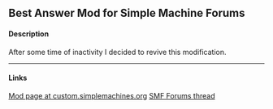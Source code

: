 ## Best Answer Mod for Simple Machine Forums

#### Description
After some time of inactivity I decided to revive this modification.

---
#### Links
[Mod page at custom.simplemachines.org](http://custom.simplemachines.org/mods/index.php?mod=3803)
[SMF Forums thread](http://www.simplemachines.org/community/index.php?topic=515339.0)
